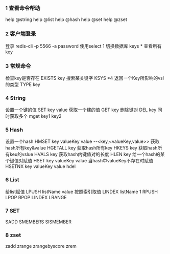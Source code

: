 ### 1 查看命令帮助
help @string
help @list
help @hash
help @set
help @zset

### 2 客户端登录

登录 redis-cli -p 5566 -a password
使用select 1 切换数据库
keys * 查看所有key

### 3 常规命令
检查key是否存在 EXISTS key
搜索某关键字 KSYS *4
返回一个Key所影响的vsl的类型 TYPE key

### 4 String
设置一个键的值 SET key value
获取一个建的值 GET key
删除键对 DEL key
同时获取多个 mget key1 key2

### 5 Hash
设置一个hash HMSET key valueKey value --<key,<valueKey,value>>
获取hash所有key&value HGETALL key
获取hash所有key HKEYS key
获取hash所有keu的vslue HVALS key
获取hash内键值对的长度 HLEN key
给一个hash的某个键值对赋值 HSET key valueKey value
当hash中valueKey不存在时赋值 HSETNX key valueKey value
hdel <hash-key> <key>

### 6 List
给list赋值 LPUSH listName value
按照索引取值 LINDEX listName 1
RPUSH
LPOP
RPOP
LINDEX
LRANGE


### 7 SET
SADD
SMEMBERS <SET-KEY>
SISMEMBER <SET-KEY> <VALUE>



### 8 zset
zadd <zset-key> <value> <key>
zrange 
zrangebyscore
zrem  <zset-key> <key>
